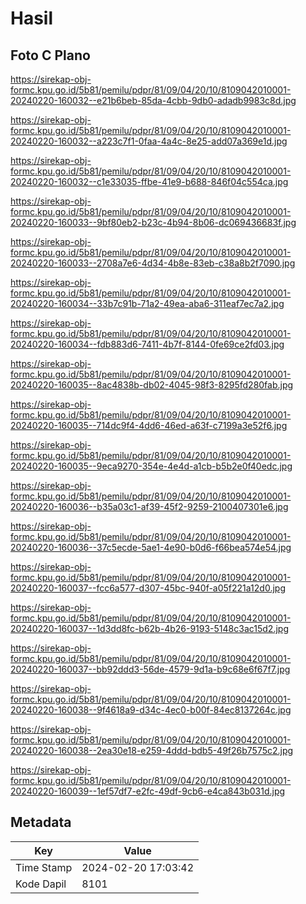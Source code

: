 # Hasil

## Foto C Plano

https://sirekap-obj-formc.kpu.go.id/5b81/pemilu/pdpr/81/09/04/20/10/8109042010001-20240220-160032--e21b6beb-85da-4cbb-9db0-adadb9983c8d.jpg

https://sirekap-obj-formc.kpu.go.id/5b81/pemilu/pdpr/81/09/04/20/10/8109042010001-20240220-160032--a223c7f1-0faa-4a4c-8e25-add07a369e1d.jpg

https://sirekap-obj-formc.kpu.go.id/5b81/pemilu/pdpr/81/09/04/20/10/8109042010001-20240220-160032--c1e33035-ffbe-41e9-b688-846f04c554ca.jpg

https://sirekap-obj-formc.kpu.go.id/5b81/pemilu/pdpr/81/09/04/20/10/8109042010001-20240220-160033--9bf80eb2-b23c-4b94-8b06-dc069436683f.jpg

https://sirekap-obj-formc.kpu.go.id/5b81/pemilu/pdpr/81/09/04/20/10/8109042010001-20240220-160033--2708a7e6-4d34-4b8e-83eb-c38a8b2f7090.jpg

https://sirekap-obj-formc.kpu.go.id/5b81/pemilu/pdpr/81/09/04/20/10/8109042010001-20240220-160034--33b7c91b-71a2-49ea-aba6-311eaf7ec7a2.jpg

https://sirekap-obj-formc.kpu.go.id/5b81/pemilu/pdpr/81/09/04/20/10/8109042010001-20240220-160034--fdb883d6-7411-4b7f-8144-0fe69ce2fd03.jpg

https://sirekap-obj-formc.kpu.go.id/5b81/pemilu/pdpr/81/09/04/20/10/8109042010001-20240220-160035--8ac4838b-db02-4045-98f3-8295fd280fab.jpg

https://sirekap-obj-formc.kpu.go.id/5b81/pemilu/pdpr/81/09/04/20/10/8109042010001-20240220-160035--714dc9f4-4dd6-46ed-a63f-c7199a3e52f6.jpg

https://sirekap-obj-formc.kpu.go.id/5b81/pemilu/pdpr/81/09/04/20/10/8109042010001-20240220-160035--9eca9270-354e-4e4d-a1cb-b5b2e0f40edc.jpg

https://sirekap-obj-formc.kpu.go.id/5b81/pemilu/pdpr/81/09/04/20/10/8109042010001-20240220-160036--b35a03c1-af39-45f2-9259-2100407301e6.jpg

https://sirekap-obj-formc.kpu.go.id/5b81/pemilu/pdpr/81/09/04/20/10/8109042010001-20240220-160036--37c5ecde-5ae1-4e90-b0d6-f66bea574e54.jpg

https://sirekap-obj-formc.kpu.go.id/5b81/pemilu/pdpr/81/09/04/20/10/8109042010001-20240220-160037--fcc6a577-d307-45bc-940f-a05f221a12d0.jpg

https://sirekap-obj-formc.kpu.go.id/5b81/pemilu/pdpr/81/09/04/20/10/8109042010001-20240220-160037--1d3dd8fc-b62b-4b26-9193-5148c3ac15d2.jpg

https://sirekap-obj-formc.kpu.go.id/5b81/pemilu/pdpr/81/09/04/20/10/8109042010001-20240220-160037--bb92ddd3-56de-4579-9d1a-b9c68e6f67f7.jpg

https://sirekap-obj-formc.kpu.go.id/5b81/pemilu/pdpr/81/09/04/20/10/8109042010001-20240220-160038--9f4618a9-d34c-4ec0-b00f-84ec8137264c.jpg

https://sirekap-obj-formc.kpu.go.id/5b81/pemilu/pdpr/81/09/04/20/10/8109042010001-20240220-160038--2ea30e18-e259-4ddd-bdb5-49f26b7575c2.jpg

https://sirekap-obj-formc.kpu.go.id/5b81/pemilu/pdpr/81/09/04/20/10/8109042010001-20240220-160039--1ef57df7-e2fc-49df-9cb6-e4ca843b031d.jpg


## Metadata

| Key        | Value               |
| ---------- | ------------------- |
| Time Stamp | 2024-02-20 17:03:42 |
| Kode Dapil | 8101                |



